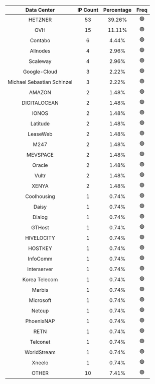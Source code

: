 | Data Center | IP Count | Percentage | Freq |
|:------------:|:--------:|:-----------:|:-----:|
| HETZNER | 53 | 39.26% | 🟢 |
| OVH | 15 | 11.11% | 🟢 |
| Contabo | 6 | 4.44% | 🟢 |
| Allnodes | 4 | 2.96% | 🟢 |
| Scaleway | 4 | 2.96% | 🟢 |
| Google-Cloud | 3 | 2.22% | 🟢 |
| Michael Sebastian Schinzel | 3 | 2.22% | 🟢 |
| AMAZON | 2 | 1.48% | 🟢 |
| DIGITALOCEAN | 2 | 1.48% | 🟢 |
| IONOS | 2 | 1.48% | 🟢 |
| Latitude | 2 | 1.48% | 🟢 |
| LeaseWeb | 2 | 1.48% | 🟢 |
| M247 | 2 | 1.48% | 🟢 |
| MEVSPACE | 2 | 1.48% | 🟢 |
| Oracle | 2 | 1.48% | 🟢 |
| Vultr | 2 | 1.48% | 🟢 |
| XENYA | 2 | 1.48% | 🟢 |
| Coolhousing | 1 | 0.74% | 🟢 |
| Daisy | 1 | 0.74% | 🟢 |
| Dialog | 1 | 0.74% | 🟢 |
| GTHost | 1 | 0.74% | 🟢 |
| HIVELOCITY | 1 | 0.74% | 🟢 |
| HOSTKEY | 1 | 0.74% | 🟢 |
| InfoComm | 1 | 0.74% | 🟢 |
| Interserver | 1 | 0.74% | 🟢 |
| Korea Telecom | 1 | 0.74% | 🟢 |
| Marbis | 1 | 0.74% | 🟢 |
| Microsoft | 1 | 0.74% | 🟢 |
| Netcup | 1 | 0.74% | 🟢 |
| PhoenixNAP | 1 | 0.74% | 🟢 |
| RETN | 1 | 0.74% | 🟢 |
| Telconet | 1 | 0.74% | 🟢 |
| WorldStream | 1 | 0.74% | 🟢 |
| Xneelo | 1 | 0.74% | 🟢 |
| OTHER | 10 | 7.41% | 🟢 |
